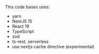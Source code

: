 This code bases uses:

- yarn
- NextJS 15
- React 19
- TypeScript
- zod
- ts-rest, serverless
- use nextjs cache directive (experimental)
